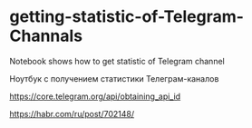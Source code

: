 # getting-statistic-of-Telegram-Channals
Notebook shows how to get statistic of Telegram channel

Ноутбук с получением статистики Телеграм-каналов

https://core.telegram.org/api/obtaining_api_id

https://habr.com/ru/post/702148/
